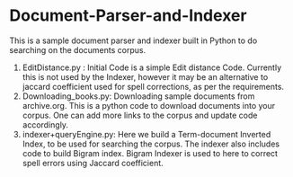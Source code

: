 # Document-Parser-and-Indexer
This is a sample document parser and indexer built in Python to do searching on the documents corpus. 
1. EditDistance.py : Initial Code is a simple Edit distance Code. Currently this is not used by the Indexer, however it may be an alternative to jaccard coefficient used for spell corrections, as per the requirements.
2. Downloading_books.py: Downloading sample documents from archive.org. This is a python code to download documents into your corpus. One can add more links to the corpus and update code accordingly.
3. indexer+queryEngine.py: Here we build a Term-document Inverted Index, to be used for searching the corpus. The indexer also includes code to build Bigram index. Bigram Indexer is used to here to correct spell errors using Jaccard coefficient.
